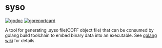 # syso

[![godoc]](https://godoc.org/github.com/hallazzang/syso)
[![goreportcard]](https://goreportcard.com/report/github.com/hallazzang/syso)

A tool for generating .syso file(COFF object file) that can be consumed
by golang build toolchain to embed binary data into an executable.
See [golang wiki](https://github.com/golang/go/wiki/GcToolchainTricks) for details.

[godoc]: https://godoc.org/github.com/hallazzang/syso?status.svg
[goreportcard]: https://goreportcard.com/badge/github.com/hallazzang/syso
